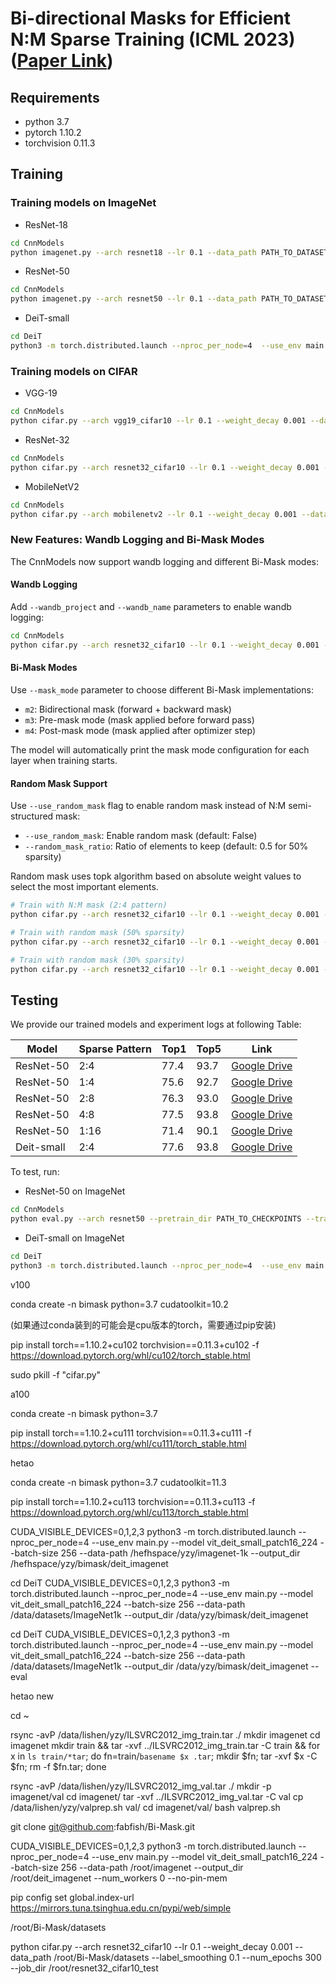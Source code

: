 # Bi-directional Masks for Efficient N:M Sparse Training (ICML 2023) ([Paper Link](https://arxiv.org/abs/2302.06058))

## Requirements

- python 3.7
- pytorch 1.10.2
- torchvision 0.11.3

## Training

### Training models on ImageNet

- ResNet-18

```bash
cd CnnModels
python imagenet.py --arch resnet18 --lr 0.1 --data_path PATH_TO_DATASETS --label_smoothing 0.1 --num_epochs 120 --job_dir PATH_TO_JOB_DIR --iter 100 --greedy_num 100
```

- ResNet-50

```bash
cd CnnModels
python imagenet.py --arch resnet50 --lr 0.1 --data_path PATH_TO_DATASETS --label_smoothing 0.1 --num_epochs 120 --job_dir PATH_TO_JOB_DIR --iter 100 --greedy_num 100
```

- DeiT-small

```bash
cd DeiT
python3 -m torch.distributed.launch --nproc_per_node=4  --use_env main.py --model vit_deit_small_patch16_224 --batch-size 256 --data-path PATH_TO_DATASETS --output_dir PATH_TO_JOB_DIR
```

### Training models on CIFAR

- VGG-19

```bash
cd CnnModels
python cifar.py --arch vgg19_cifar10 --lr 0.1 --weight_decay 0.001 --data_path PATH_TO_DATASETS --label_smoothing 0.1 --num_epochs 300 --job_dir PATH_TO_JOB_DIR
```

- ResNet-32

```bash
cd CnnModels
python cifar.py --arch resnet32_cifar10 --lr 0.1 --weight_decay 0.001 --data_path PATH_TO_DATASETS --label_smoothing 0.1 --num_epochs 300 --job_dir PATH_TO_JOB_DIR
```

- MobileNetV2

```bash
cd CnnModels
python cifar.py --arch mobilenetv2 --lr 0.1 --weight_decay 0.001 --data_path PATH_TO_DATASETS --label_smoothing 0.1 --num_epochs 300 --job_dir PATH_TO_JOB_DIR
```

### New Features: Wandb Logging and Bi-Mask Modes

The CnnModels now support wandb logging and different Bi-Mask modes:

#### Wandb Logging
Add `--wandb_project` and `--wandb_name` parameters to enable wandb logging:

```bash
cd CnnModels
python cifar.py --arch resnet32_cifar10 --lr 0.1 --weight_decay 0.001 --data_path PATH_TO_DATASETS --label_smoothing 0.1 --num_epochs 300 --job_dir PATH_TO_JOB_DIR --wandb_project bimask_cnn --wandb_name resnet32_m2
```

#### Bi-Mask Modes
Use `--mask_mode` parameter to choose different Bi-Mask implementations:

- `m2`: Bidirectional mask (forward + backward mask)
- `m3`: Pre-mask mode (mask applied before forward pass)
- `m4`: Post-mask mode (mask applied after optimizer step)

The model will automatically print the mask mode configuration for each layer when training starts.

#### Random Mask Support
Use `--use_random_mask` flag to enable random mask instead of N:M semi-structured mask:

- `--use_random_mask`: Enable random mask (default: False)
- `--random_mask_ratio`: Ratio of elements to keep (default: 0.5 for 50% sparsity)

Random mask uses topk algorithm based on absolute weight values to select the most important elements.

```bash
# Train with N:M mask (2:4 pattern)
python cifar.py --arch resnet32_cifar10 --lr 0.1 --weight_decay 0.001 --data_path PATH_TO_DATASETS --label_smoothing 0.1 --num_epochs 300 --job_dir PATH_TO_JOB_DIR --mask_mode m2 --wandb_project bimask_cnn

# Train with random mask (50% sparsity)
python cifar.py --arch resnet32_cifar10 --lr 0.1 --weight_decay 0.001 --data_path PATH_TO_DATASETS --label_smoothing 0.1 --num_epochs 300 --job_dir PATH_TO_JOB_DIR --use_random_mask --random_mask_ratio 0.5 --wandb_project bimask_cnn

# Train with random mask (30% sparsity)
python cifar.py --arch resnet32_cifar10 --lr 0.1 --weight_decay 0.001 --data_path PATH_TO_DATASETS --label_smoothing 0.1 --num_epochs 300 --job_dir PATH_TO_JOB_DIR --use_random_mask --random_mask_ratio 0.3 --wandb_project bimask_cnn
```

## Testing

We provide our trained models and experiment logs at following Table:

| Model      | Sparse Pattern | Top1 | Top5 | Link                                                                                                 |
| ---------- | -------------- | ---- | ---- | ---------------------------------------------------------------------------------------------------- |
| ResNet-50  | 2:4            | 77.4 | 93.7 | [Google Drive](https://drive.google.com/drive/folders/1LvUQe1TOhEYE9HF4D9YEOF1uyid8JdlX?usp=share_link) |
| ResNet-50  | 1:4            | 75.6 | 92.7 | [Google Drive](https://drive.google.com/drive/folders/1IVOJFmKIq--hOuZs5fhz2GZT5QY17XCg?usp=share_link) |
| ResNet-50  | 2:8            | 76.3 | 93.0 | [Google Drive](https://drive.google.com/drive/folders/1nlUf5D1sEV48z1I3H5zZp03GVhI-K9-l?usp=share_link) |
| ResNet-50  | 4:8            | 77.5 | 93.8 | [Google Drive](https://drive.google.com/drive/folders/1hlWULurqYExy8sImJTXtAcf9CMEiVJoI?usp=share_link) |
| ResNet-50  | 1:16           | 71.4 | 90.1 | [Google Drive](https://drive.google.com/drive/folders/1LxHqcmN2buPTFuP_QawYre92dx9b8CFe?usp=share_link) |
| Deit-small | 2:4            | 77.6 | 93.8 | [Google Drive](https://drive.google.com/drive/folders/11auZ08_OgPnebfSF7Fp7ASB7YsNcrjZa?usp=sharing)    |

To test, run:

- ResNet-50 on ImageNet

```bash
cd CnnModels
python eval.py --arch resnet50 --pretrain_dir PATH_TO_CHECKPOINTS --train_batch_size 256 --eval_batch_size 256  --label_smoothing 0.1 --data_path PATH_TO_DATASETS
```

- DeiT-small on ImageNet

```bash
cd DeiT
python3 -m torch.distributed.launch --nproc_per_node=4  --use_env main.py --model vit_deit_small_patch16_224 --batch-size 256 --data-path PATH_TO_DATASETS --output_dir PATH_TO_JOB_DIR --resume PATH_TO_CHECKPOINTS --eval
```

v100

conda create -n bimask python=3.7 cudatoolkit=10.2

(如果通过conda装到的可能会是cpu版本的torch，需要通过pip安装)

pip install torch==1.10.2+cu102 torchvision==0.11.3+cu102 -f https://download.pytorch.org/whl/cu102/torch_stable.html

sudo pkill -f "cifar.py"

a100

conda create -n bimask python=3.7

<!-- pip install torch==1.10.2 torchvision==0.11.3 -->


<!-- pip install torch==1.10.2 torchvision==0.11.3 -f https://download.pytorch.org/whl/cu124/torch_stable.html -->


<!-- conda install pytorch==1.10.2 torchvision==0.11.3 cudatoolkit=11.3 -c pytorch -c conda-forge -->

pip install torch==1.10.2+cu111 torchvision==0.11.3+cu111 -f https://download.pytorch.org/whl/cu111/torch_stable.html


hetao

conda create -n bimask python=3.7 cudatoolkit=11.3

pip install torch==1.10.2+cu113 torchvision==0.11.3+cu113 -f https://download.pytorch.org/whl/cu113/torch_stable.html

CUDA_VISIBLE_DEVICES=0,1,2,3 python3 -m torch.distributed.launch --nproc_per_node=4  --use_env main.py --model vit_deit_small_patch16_224 --batch-size 256 --data-path /hefhspace/yzy/imagenet-1k --output_dir /hefhspace/yzy/bimask/deit_imagenet


cd DeiT
CUDA_VISIBLE_DEVICES=0,1,2,3 python3 -m torch.distributed.launch --nproc_per_node=4  --use_env main.py --model vit_deit_small_patch16_224 --batch-size 256 --data-path /data/datasets/ImageNet1k --output_dir /data/yzy/bimask/deit_imagenet

cd DeiT
CUDA_VISIBLE_DEVICES=0,1,2,3 python3 -m torch.distributed.launch --nproc_per_node=4  --use_env main.py --model vit_deit_small_patch16_224 --batch-size 256 --data-path /data/datasets/ImageNet1k --output_dir /data/yzy/bimask/deit_imagenet  --eval

hetao new

cd ~

rsync -avP /data/lishen/yzy/ILSVRC2012_img_train.tar ./
mkdir imagenet
cd imagenet
mkdir train && tar -xvf ../ILSVRC2012_img_train.tar -C train && for x in `ls train/*tar`; do fn=train/`basename $x .tar`; mkdir $fn; tar -xvf $x -C $fn; rm -f $fn.tar; done

rsync -avP /data/lishen/yzy/ILSVRC2012_img_val.tar ./ 
mkdir -p imagenet/val
cd imagenet/
tar -xvf ../ILSVRC2012_img_val.tar -C val
cp /data/lishen/yzy/valprep.sh val/
cd imagenet/val/
bash valprep.sh

git clone git@github.com:fabfish/Bi-Mask.git


CUDA_VISIBLE_DEVICES=0,1,2,3 python3 -m torch.distributed.launch --nproc_per_node=4  --use_env main.py --model vit_deit_small_patch16_224 --batch-size 256 --data-path /root/imagenet --output_dir /root/deit_imagenet --num_workers 0 --no-pin-mem



pip config set global.index-url https://mirrors.tuna.tsinghua.edu.cn/pypi/web/simple

/root/Bi-Mask/datasets

python cifar.py --arch resnet32_cifar10 --lr 0.1 --weight_decay 0.001 --data_path /root/Bi-Mask/datasets --label_smoothing 0.1 --num_epochs 300 --job_dir /root/resnet32_cifar10_test
